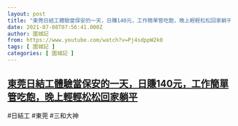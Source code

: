 ```yaml
---
layout: post
title: "東莞日結工體驗當保安的一天，日賺140元，工作簡單管吃飽，晚上輕輕松松回家躺平"
date: 2021-07-08T07:56:41.000Z
author: 圍城記
from: https://www.youtube.com/watch?v=Pj4sdppW2k0
tags: [ 圍城記 ]
categories: [ 圍城記 ]
---
```

<!--1625731001000-->
[東莞日結工體驗當保安的一天，日賺140元，工作簡單管吃飽，晚上輕輕松松回家躺平](https://www.youtube.com/watch?v=Pj4sdppW2k0)
------

<div>
#日結工 #東莞 #三和大神
</div>
